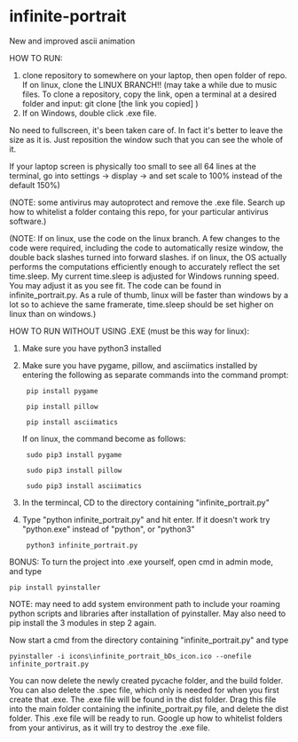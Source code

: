 # infinite-portrait
New and improved ascii animation 

HOW TO RUN:
	
1. clone repository to somewhere on your laptop, then open folder of repo. If on linux, clone the LINUX BRANCH!!
	(may take a while due to music files.
	To clone a repository, copy the link, open a terminal at a desired folder and input: 
		git clone [the link you copied]
	)
2. If on Windows, double click .exe file.

No need to fullscreen, it's been taken care of.
In fact it's better to leave the size as it is.
Just reposition the window such that you can see the whole of it.

If your laptop screen is physically too small to see all 64 lines at the terminal, 
	go into settings -> display -> and set scale to 100% instead of the default 150%)

(NOTE: some antivirus may autoprotect and remove the .exe file.
		Search up how to whitelist a folder containg this repo,
		 for your particular antivirus software.)

(NOTE: 
	If on linux, use the code on the linux branch. 
	A few changes to the code were required, including the code to automatically resize window, 
	the double back slashes turned into forward slashes.
	if on linux, the OS actually performs the computations efficiently enough
	to accurately reflect the set time.sleep. My current time.sleep is
	adjusted for Windows running speed. You may adjust it as you see fit.
	The code can be found in infinite_portrait.py.
	As a rule of thumb, linux will be faster than windows by a lot so to
	achieve the same framerate, time.sleep should be set higher on linux than on windows.)
	

HOW TO RUN WITHOUT USING .EXE (must be this way for linux):

1. Make sure you have python3 installed

2. Make sure you have pygame, pillow, and asciimatics installed by entering the following as separate commands into the command prompt:

		pip install pygame

		pip install pillow

		pip install asciimatics
		
	If on linux, the command become as follows:
	
		sudo pip3 install pygame
		
		sudo pip3 install pillow
		
		sudo pip3 install asciimatics

3. In the termincal, CD to the directory containing "infinite_portrait.py"

4. Type "python infinite_portrait.py" and hit enter.
If it doesn't work try "python.exe" instead of "python", or "python3"
		
		python3 infinite_portrait.py
		
BONUS: To turn the project into .exe yourself, open cmd in admin mode, and type
	
	pip install pyinstaller

NOTE: may need to add system environment path to include your roaming python scripts and libraries
after installation of pyinstaller. May also need to pip install the 3 modules in step 2 again.

Now start a cmd from the directory containing "infinite_portrait.py"
and type 
	
	pyinstaller -i icons\infinite_portrait_bDs_icon.ico --onefile infinite_portrait.py

You can now delete the newly created pycache folder, and the build folder.
You can also delete the .spec file, which only is needed for when you first create that .exe.
The .exe file will be found in the dist folder. Drag this file into the main folder containing
the infinite_portrait.py file, and delete the dist folder. This .exe file will be ready to run.
Google up how to whitelist folders from your antivirus, as it will try to destroy the .exe file.



